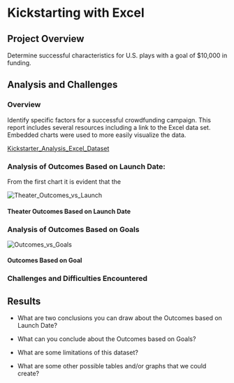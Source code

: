 # Kickstarting with Excel

## Project Overview 
Determine successful characteristics for U.S. plays with a goal of $10,000 in funding. 

## Analysis and Challenges
### Overview
Identify specific factors for a successful crowdfunding campaign. This report includes several resources including a link to the Excel data set. Embedded charts were used to more easily visualize the data. 

[Kickstarter_Analysis_Excel_Dataset](mamachugh/kickstarter-analysis/Kickstarter_Challenge.zip)

### Analysis of Outcomes Based on Launch Date:
From the first chart it is evident that the  

![Theater_Outcomes_vs_Launch](https://user-images.githubusercontent.com/79054284/109452073-8b4dd300-7a14-11eb-80d2-11b8cd9b0428.png)
#### Theater Outcomes Based on Launch Date


### Analysis of Outcomes Based on Goals

![Outcomes_vs_Goals](https://user-images.githubusercontent.com/79054284/109451322-ccdd7e80-7a12-11eb-8d4d-de1566d17039.png)
#### Outcomes Based on Goal

### Challenges and Difficulties Encountered

## Results

- What are two conclusions you can draw about the Outcomes based on Launch Date?

- What can you conclude about the Outcomes based on Goals?

- What are some limitations of this dataset?

- What are some other possible tables and/or graphs that we could create?

<!--
1.3.1 FINDING: If we filter for only the United States campaigns, we will find that there were 525 successful theater Kickstarters.
1.3.2 FINDING: We have found that while there are only a total of 604 Kickstarter campaigns for plays in Great Britain, the "theater" category is the most successful.
1.3.3 FINDING: The month that launched the most successful Kickstarter campaigns was May. However, January, June, July and October all had roughly the same number of failed campaigns launched. This can be determined by examining the points along the trend lines of the chart. As you hover over each point with your mouse pointer, a tooltip appears with the corresponding information.

The original dataset is represented in columns A-N on the "Kickstarter" page. Modifications and additions were made to more easily understand the data. 
* The `outcomes` column was shaded to more easily identify the outcomes as Successful/green, Failed/pink, Canceled/yellow, and Live/blue. 
* The following columns were added after column N for additional data:
  - `Percentage_Funded` was added as column O and shaded to indicate which campaigns met their goals
  - `Average_Donation` was added as column P
  - the original `Category and Subcategory` were split into 2 separate columns, Q & R, respectively
  - `launched_at` and `deadline` date columns were converted to US format and labeled as `Create_Date_Convert` and `End_Date_Convert` in columns S and T, respectively
  - the `Year` column was added in column U and was pulled from the `Create_Date_Convert`
-->






